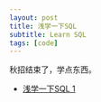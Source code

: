 ```yaml
---
layout: post
title: 浅学一下SQL
subtitle: Learn SQL
tags: [code]
---
```


秋招结束了，学点东西。

- [浅学一下SQL 1](https://jyyyjyyyj.github.io/2022-11-14-learnsql1/)
